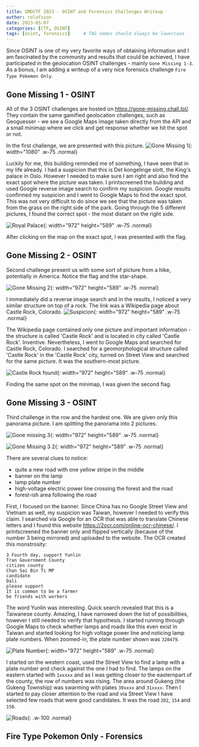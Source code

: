```yaml
---
title: UMDCTF 2023 - OSINT and Forensics Challenges Writeup
author: rolafsson
date: 2023-05-07
categories: [CTF, OSINT]
tags: [osint, forensics]     # TAG names should always be lowercase
---
```


Since OSINT is one of my very favorite ways of obtaining information and I am fascinated by the community and results that could be achieved, I have participated in the geolocation OSINT challenges - mainly `Gone Missing 1-3`. As a bonus, I am adding a writeup of a very nice forensics challenge `Fire Type Pokemon Only`.

## Gone Missing 1 - OSINT

All of the 3 OSINT challenges are hosted on <https://gone-missing.chall.lol/>. They contain the same gamified geolocation challenges, such as Geoguesser - we see a Google Maps image taken directly from the API and a small minimap where we click and get response whether we hit the spot or not. 

In the first challenge, we are presented with this picture. ![Gone Missing 1](/assets/img/2023_05_07_UMDCTF_2023_OSINT/gonemissing1.png){: width="1080" .w-75 .normal}

Luckily for me, this building reminded me of something, I have seen that in my life already. I had a suspicion that this is Det kongelinge slott, the King's palace in Oslo. However I needed to make sure I am right and also find the exact spot where the picture was taken. I printscreened the building and used Google reverse image search to confirm my suspicion. Google results confirmed my suspicion and I went to Google Maps to find the exact spot. This was not very difficult to do since we see that the picture was taken from the grass on the right side of the park. Going through the 5 different pictures, I found the correct spot - the most distant on the right side.

![Royal Palace](/assets/img/2023_05_07_UMDCTF_2023_OSINT/royalpalace.png){: width="972" height="589" .w-75 .normal}

After clicking on the map on the exact spot, I was presented with the flag.

## Gone Missing 2 - OSINT

Second challenge present us with some sort of picture from a hike, potentially in America. Notice the flag and the star-shape. 

![Gone Missing 2](/assets/img/2023_05_07_UMDCTF_2023_OSINT/gonemissing2.png){: width="972" height="589" .w-75 .normal}
 
I immediately did a reverse image search and in the results, I noticed a very similar structure on top of a rock. The link was a Wikipedia page about Castle Rock, Colorado. ![Suspicion](/assets/img/2023_05_07_UMDCTF_2023_OSINT/castlerock.png){: width="972" height="589" .w-75 .normal}

The Wikipedia page contained only one picture and important information - the structure is called 'Castle Rock' and is located in city called 'Castle Rock'. Inventive. Nevertheless, I went to Google Maps and searched for Castle Rock, Colorado. I searched for a geomorphological structure called 'Castle Rock' in the 'Castle Rock' city, turned on Street View and searched for the same picture. It was the southern-most picture.

![Castle Rock found](/assets/img/2023_05_07_UMDCTF_2023_OSINT/castlerock_found.png){: width="972" height="589" .w-75 .normal}

Finding the same spot on the minimap, I was given the second flag.

## Gone Missing 3 - OSINT

Third challenge in the row and the hardest one. We are given only this panorama picture. I am splitting the panorama into 2 pictures. 

![Gone missing 3](/assets/img/2023_05_07_UMDCTF_2023_OSINT/gonemissing3.png){: width="972" height="589" .w-75 .normal}

![Gone Missing 3 2](/assets/img/2023_05_07_UMDCTF_2023_OSINT/gonemissing3_2.png){: width="972" height="589" .w-75 .normal}

There are several clues to notice:
- quite a new road with one yellow stripe in the middle
- banner on the lamp
- lamp plate number
- high-voltage electric power line crossing the forest and the road
- forest-ish area following the road

First, I focused on the banner. Since China has no Google Street View and Vietnam as well, my suspicion was Taiwan, however I needed to verify this claim. I searched via Google for an OCR that was able to translate Chinese letters and I found this website <https://2ocr.com/online-ocr-chinese/>. I printscreened the banner only and flipped vertically (because of the number 3 being mirrored) and uploaded to the website. The OCR created this monstrosity:
```
3 Fourth day, support Yunlin
Tran Government County
citizen county
Chan Sai Bin Ti MP
candidate
Dali
please support
It is common to be a farmer
be friends with workers
```

The word Yunlin was interesting. Quick search revealed that this is a Taiwanese county. Amazing, I have narrowed down the list of possibilities, however I still needed to verify that hypothesis. I started running through Google Maps to check whether lamps and roads like this even exist in Taiwan and started looking for high voltage power line and noticing lamp plate numbers. When zoomed-in, the plate number shown was `320479`. 

![Plate Number](/assets/img/2023_05_07_UMDCTF_2023_OSINT/platenumber.png){: width="972" height="589" .w-75 .normal}

I started on the western coast, used the Street View to find a lamp with a plate number and check against the one I had to find. The lamps on the eastern started with `1xxxxx` and as I was getting closer to the easternpart of the county, the row of numbers was rising. The area around Gukeng (the Gukeng Township) was swarming with plates `30xxxx` and `31xxxx`. Then I started to pay closer attention to the road and via Street View I have selected few roads that were good candidates. It was the road `202`, `154` and `158`.

![Roads](/assets/img/2023_05_07_UMDCTF_2023_OSINT/roads.png){: .w-100 .normal}

## Fire Type Pokemon Only - Forensics
